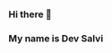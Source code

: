 ### Hi there 👋

<!--
**M720d/M720d** is a ✨ _special_ ✨ repository because its `README.md` (this file) appears on your GitHub profile.

Here are some ideas to get you started:aldkjfa

- 🔭 I’m currently working on ...dlkfjadlfddl
- 🌱 I’m currently learning ...09..
- 👯 I’m looking to collaborate on ...fffkldgslkgfjdlkgadkfnakjd
- 🤔 I’m looking for help with ...lerjf ldskfjdlsakf

- 💬 Ask me about ....dd
- 📫 How to reach me: ....,.
- 😄 Pronouns: ...
- ⚡ Fun fact: ....
-->

### My name is Dev Salvi


<!-- daiofjdiof -->
<!-- dghdghdgh -->






